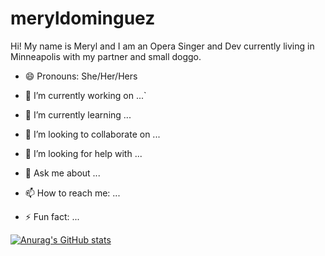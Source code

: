 # meryldominguez
<!-- [![banner](/Meryl%20dominguez.png)]() -->

Hi! My name is Meryl and I am an Opera Singer and Dev currently living in Minneapolis with my partner and small doggo.
- 😄 Pronouns: She/Her/Hers
- 🔭 I’m currently working on ...`
- 🌱 I’m currently learning ...
- 👯 I’m looking to collaborate on ...
- 🤔 I’m looking for help with ...
- 💬 Ask me about ...
- 📫 How to reach me: ...

- ⚡ Fun fact: ...

[![Anurag's GitHub stats](https://github-readme-stats.vercel.app/api?username=meryldominguez&count_private=true&bg_color=DEG,1f4037,99f2c8)](https://github.com/anuraghazra/github-readme-stats)



<!-- [![trophy](https://github-profile-trophy.vercel.app/?username=meryldominguez)](https://github.com/ryo-ma/github-profile-trophy) -->


